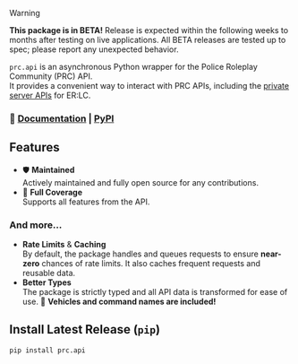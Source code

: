 > [!WARNING]
> **This package is in BETA!** Release is expected within the following weeks to months after testing on live applications. All BETA releases are tested up to spec; please report any unexpected behavior.

`prc.api` is an asynchronous Python wrapper for the Police Roleplay Community (PRC) API.  
It provides a convenient way to interact with PRC APIs, including the [private server APIs](https://apidocs.policeroleplay.community) for ER:LC.

### 📖 [Documentation](https://github.com/Tycho-Systems/prc.api/wiki) | [PyPI](https://pypi.org/project/prc.api)

## Features

- 🛡️ **Maintained**  
  Actively maintained and fully open source for any contributions.
- 💫 **Full Coverage**  
  Supports all features from the API.

### And more...

- **Rate Limits** & **Caching**  
  By default, the package handles and queues requests to ensure **near-zero** chances of rate limits. It also caches frequent requests and reusable data.
- **Better Types**  
  The package is strictly typed and all API data is transformed for ease of use. 🎊 **Vehicles and command names are included!**

## Install Latest Release (`pip`)

```sh
pip install prc.api
```
